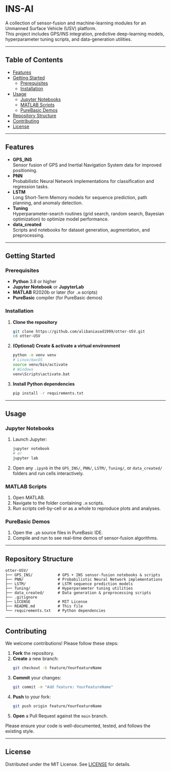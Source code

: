 # INS-AI

A collection of sensor-fusion and machine-learning modules for an Unmanned Surface Vehicle (USV) platform.  
This project includes GPS/INS integration, predictive deep-learning models, hyperparameter tuning scripts, and data-generation utilities.

---

## Table of Contents

- [Features](#features)  
- [Getting Started](#getting-started)  
  - [Prerequisites](#prerequisites)  
  - [Installation](#installation)  
- [Usage](#usage)  
  - [Jupyter Notebooks](#jupyter-notebooks)  
  - [MATLAB Scripts](#matlab-scripts)  
  - [PureBasic Demos](#purebasic-demos)  
- [Repository Structure](#repository-structure)  
- [Contributing](#contributing)  
- [License](#license)  

---

## Features

- **GPS_INS**  
  Sensor fusion of GPS and Inertial Navigation System data for improved positioning.
- **PNN**  
  Probabilistic Neural Network implementations for classification and regression tasks.
- **LSTM**  
  Long Short-Term Memory models for sequence prediction, path planning, and anomaly detection.
- **Tuning**  
  Hyperparameter-search routines (grid search, random search, Bayesian optimization) to optimize model performance.
- **data_created**  
  Scripts and notebooks for dataset generation, augmentation, and preprocessing.

---

## Getting Started

### Prerequisites

- **Python** 3.8 or higher  
- **Jupyter Notebook** or **JupyterLab**  
- **MATLAB** R2020b or later (for `.m` scripts)  
- **PureBasic** compiler (for PureBasic demos)

### Installation

1. **Clone the repository**  
   ```bash
   git clone https://github.com/alibaniasad1999/otter-USV.git
   cd otter-USV
   ```

2. **(Optional) Create & activate a virtual environment**  
   ```bash
   python -m venv venv
   # Linux/macOS
   source venv/bin/activate  
   # Windows
   venv\Scripts\activate.bat
   ```

3. **Install Python dependencies**  
   ```bash
   pip install -r requirements.txt
   ```

---

## Usage

### Jupyter Notebooks

1. Launch Jupyter:  
   ```bash
   jupyter notebook
   # or
   jupyter lab
   ```
2. Open any `.ipynb` in the `GPS_INS/`, `PNN/`, `LSTM/`, `Tuning/`, or `data_created/` folders and run cells interactively.

### MATLAB Scripts

1. Open MATLAB.  
2. Navigate to the folder containing `.m` scripts.  
3. Run scripts cell-by-cell or as a whole to reproduce plots and analyses.

### PureBasic Demos

1. Open the `.pb` source files in PureBasic IDE.  
2. Compile and run to see real-time demos of sensor-fusion algorithms.

---

## Repository Structure

```
otter-USV/
├── GPS_INS/           # GPS + INS sensor-fusion notebooks & scripts
├── PNN/               # Probabilistic Neural Network implementations
├── LSTM/              # LSTM sequence prediction models
├── Tuning/            # Hyperparameter tuning utilities
├── data_created/      # Data generation & preprocessing scripts
├── .gitignore
├── LICENSE            # MIT License
├── README.md          # This file
└── requirements.txt   # Python dependencies
```

---

## Contributing

We welcome contributions! Please follow these steps:

1. **Fork** the repository.  
2. **Create** a new branch:
   ```bash
   git checkout -b feature/YourFeatureName
   ```
3. **Commit** your changes:
   ```bash
   git commit -m "Add feature: YourFeatureName"
   ```
4. **Push** to your fork:
   ```bash
   git push origin feature/YourFeatureName
   ```
5. **Open** a Pull Request against the `main` branch.

Please ensure your code is well-documented, tested, and follows the existing style.

---

## License

Distributed under the MIT License. See [LICENSE](LICENSE) for details.
```
